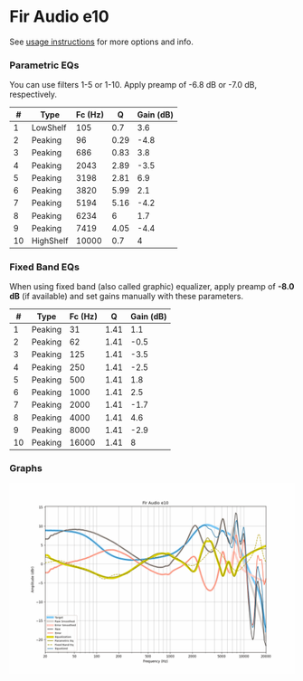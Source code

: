 # Fir Audio e10
See [usage instructions](https://github.com/jaakkopasanen/AutoEq#usage) for more options and info.

### Parametric EQs
You can use filters 1-5 or 1-10. Apply preamp of -6.8 dB or -7.0 dB, respectively.

|   # | Type      |   Fc (Hz) |    Q |   Gain (dB) |
|-----|-----------|-----------|------|-------------|
|   1 | LowShelf  |       105 | 0.7  |         3.6 |
|   2 | Peaking   |        96 | 0.29 |        -4.8 |
|   3 | Peaking   |       686 | 0.83 |         3.8 |
|   4 | Peaking   |      2043 | 2.89 |        -3.5 |
|   5 | Peaking   |      3198 | 2.81 |         6.9 |
|   6 | Peaking   |      3820 | 5.99 |         2.1 |
|   7 | Peaking   |      5194 | 5.16 |        -4.2 |
|   8 | Peaking   |      6234 | 6    |         1.7 |
|   9 | Peaking   |      7419 | 4.05 |        -4.4 |
|  10 | HighShelf |     10000 | 0.7  |         4   |

### Fixed Band EQs
When using fixed band (also called graphic) equalizer, apply preamp of **-8.0 dB** (if available) and set gains manually with these parameters.

|   # | Type    |   Fc (Hz) |    Q |   Gain (dB) |
|-----|---------|-----------|------|-------------|
|   1 | Peaking |        31 | 1.41 |         1.1 |
|   2 | Peaking |        62 | 1.41 |        -0.5 |
|   3 | Peaking |       125 | 1.41 |        -3.5 |
|   4 | Peaking |       250 | 1.41 |        -2.5 |
|   5 | Peaking |       500 | 1.41 |         1.8 |
|   6 | Peaking |      1000 | 1.41 |         2.5 |
|   7 | Peaking |      2000 | 1.41 |        -1.7 |
|   8 | Peaking |      4000 | 1.41 |         4.6 |
|   9 | Peaking |      8000 | 1.41 |        -2.9 |
|  10 | Peaking |     16000 | 1.41 |         8   |

### Graphs
![](./Fir%20Audio%20e10.png)
